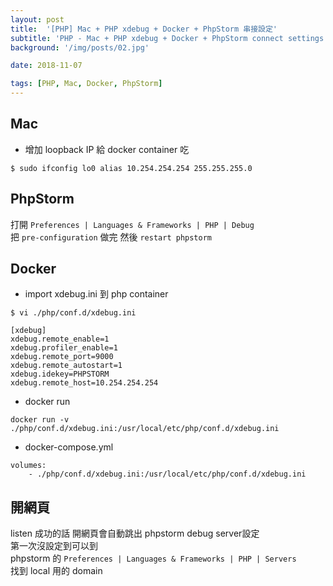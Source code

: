 ```yaml
---
layout: post
title:  '[PHP] Mac + PHP xdebug + Docker + PhpStorm 串接設定'
subtitle: 'PHP - Mac + PHP xdebug + Docker + PhpStorm connect settings'
background: '/img/posts/02.jpg'

date: 2018-11-07

tags: [PHP, Mac, Docker, PhpStorm]
---
```

 
## Mac 
- 增加 loopback IP 給 docker container 吃  
```
$ sudo ifconfig lo0 alias 10.254.254.254 255.255.255.0
```

## PhpStorm
打開 `Preferences | Languages & Frameworks | PHP | Debug`  
把 `pre-configuration` 做完 然後 `restart phpstorm` 

## Docker 
-  import xdebug.ini 到 php container
```
$ vi ./php/conf.d/xdebug.ini
```
```
[xdebug]
xdebug.remote_enable=1
xdebug.profiler_enable=1
xdebug.remote_port=9000
xdebug.remote_autostart=1
xdebug.idekey=PHPSTORM
xdebug.remote_host=10.254.254.254
```

- docker run  
```
docker run -v ./php/conf.d/xdebug.ini:/usr/local/etc/php/conf.d/xdebug.ini
```

- docker-compose.yml  
```
volumes:
    - ./php/conf.d/xdebug.ini:/usr/local/etc/php/conf.d/xdebug.ini  
```

## 開網頁
listen 成功的話 開網頁會自動跳出 phpstorm debug server設定  
第一次沒設定到可以到  
phpstorm 的 `Preferences | Languages & Frameworks | PHP | Servers`  
找到 local 用的 domain


